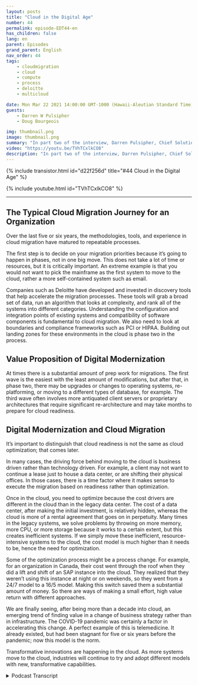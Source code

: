 ```yaml
---
layout: posts
title: "Cloud in the Digital Age"
number: 44
permalink: episode-EDT44-en
has_children: false
lang: en
parent: Episodes
grand_parent: English
nav_order: 44
tags:
    - cloudmigration
    - cloud
    - compute
    - process
    - deloitte
    - multicloud

date: Mon Mar 22 2021 14:00:00 GMT-1000 (Hawaii-Aleutian Standard Time)
guests:
    - Darren W Pulsipher
    - Doug Bourgeois

img: thumbnail.png
image: thumbnail.png
summary: "In part two of the interview, Darren Pulsipher, Chief Solution Architect, Intel, and Doug Bourgeois, Managing Director, GPS Cloud Strategy Leader, Deloitte, continue their discussion about the cloud migration."
video: "https://youtu.be/TVhTCxlkCO8"
description: "In part two of the interview, Darren Pulsipher, Chief Solution Architect, Intel, and Doug Bourgeois, Managing Director, GPS Cloud Strategy Leader, Deloitte, continue their discussion about the cloud migration."
---
```


<div>
{% include transistor.html id="d22f256d" title="#44 Cloud in the Digital Age" %}

{% include youtube.html id="TVhTCxlkCO8" %}
</div>

---

## The Typical Cloud Migration Journey for an Organization

Over the last five or six years, the methodologies, tools, and experience in cloud migration have matured to repeatable processes. 

The first step is to decide on your migration priorities because it’s going to happen in phases, not in one big move. This does not take a lot of time or resources, but it is critically important. An extreme example is that you would not want to pick the mainframe as the first system to move to the cloud, rather a more self-contained system such as email. 

Companies such as Deloitte have developed and invested in discovery tools that help accelerate the migration processes. These tools will grab a broad set of data, run an algorithm that looks at complexity, and rank all of the systems into different categories. Understanding the configuration and integration points of existing systems and compatibility of software components is fundamental to cloud migration. We also need to look at boundaries and compliance frameworks such as PCI or HIPAA. Building out landing zones for these environments in the cloud is phase two in the process. 

## Value Proposition of Digital Modernization

At times there is a substantial amount of prep work for migrations.  The first wave is the easiest with the least amount of modifications, but after that, in phase two, there may be upgrades or changes to operating systems, re-platforming, or moving to a different types of database, for example. The third wave often involves more antiquated client servers or proprietary architectures that require significant re-architecture and may take months to prepare for cloud readiness.

## Digital Modernization and Cloud Migration

It’s important to distinguish that cloud readiness is not the same as cloud optimization; that comes later. 

In many cases, the driving force behind moving to the cloud is business driven rather than technology driven. For example, a client may not want to continue a lease just to house a data center, or are shifting their physical offices. In those cases, there is a time factor where it makes sense to execute the migration based on readiness rather than optimization. 

Once in the cloud, you need to optimize because the cost drivers are different in the cloud than in the legacy data center. The cost of a data center, after making the initial investment, is relatively hidden, whereas the cloud is more of a rental agreement that goes on in perpetuity. Many times in the legacy systems, we solve problems by throwing on more memory, more CPU, or more storage because it works to a certain extent, but this creates inefficient systems. If we simply move these inefficient, resource-intensive systems to the cloud, the cost model is much higher than it needs to be, hence the need for optimization. 

Some of the optimization process might be a process change. For example, for an organization in Canada, their cost went through the roof when they did a lift and shift of an SAP instance into the cloud. They realized that they weren’t using this instance at night or on weekends, so they went from a 24/7 model to a 16/5 model. Making this switch saved them a substantial amount of money. So there are ways of making a small effort, high value return with different approaches. 

We are finally seeing, after being more than a decade into cloud, an emerging trend of finding value in a change of business strategy rather than in infrastructure.  The COVID-19 pandemic was certainly a factor in accelerating this change. A perfect example of this is telemedicine. It already existed, but had been stagnant for five or six years before the pandemic; now this model is the norm. 

Transformative innovations are happening in the cloud. As more systems move to the cloud, industries will continue to try and adopt different models with new, transformative capabilities. 



<details>
<summary> Podcast Transcript </summary>

<p></p>

</details>
